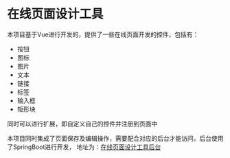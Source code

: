 # 在线页面设计工具

本项目基于Vue进行开发的，提供了一些在线页面开发的控件，包括有：
- 按钮
- 图标
- 图片
- 文本
- 链接
- 标签
- 输入框
- 矩形块

同时可以进行扩展，即自定义自己的控件并注册到页面中

本项目同时集成了页面保存及编辑操作，需要配合对应的后台才能访问，后台使用了SpringBoot进行开发，
地址为：[在线页面设计工具后台](https://www.baicu.com)




